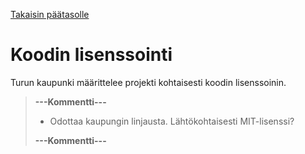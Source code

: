 [Takaisin päätasolle](./README.md)

# Koodin lisenssointi

Turun kaupunki määrittelee projekti kohtaisesti koodin lisenssoinin.

> **---Kommentti---**
>
>  - Odottaa kaupungin linjausta. Lähtökohtaisesti MIT-lisenssi?
>
> **---Kommentti---**
